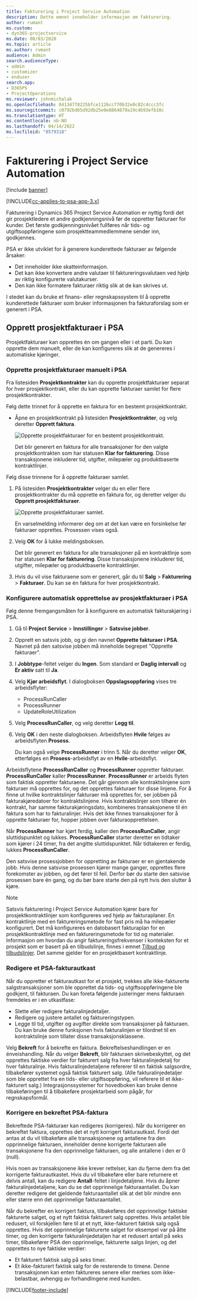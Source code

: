 ```yaml
---
title: Fakturering i Project Service Automation
description: Dette emnet inneholder informasjon om fakturering.
author: rumant
ms.custom:
- dyn365-projectservice
ms.date: 08/03/2020
ms.topic: article
ms.author: rumant
audience: Admin
search.audienceType:
- admin
- customizer
- enduser
search.app:
- D365PS
- ProjectOperations
ms.reviewer: johnmichalak
ms.openlocfilehash: 84134778225bfce1126ccf70b32e0c82c4ccc3fc
ms.sourcegitcommit: c0792bd65d92db25e0e8864879a19c4b93efb10c
ms.translationtype: HT
ms.contentlocale: nb-NO
ms.lasthandoff: 04/14/2022
ms.locfileid: "8579318"
---
```

# <a name="invoicing-in-project-service-automation"></a>Fakturering i Project Service Automation

[!include [banner](../includes/psa-now-project-operations.md)]

[!INCLUDE[cc-applies-to-psa-app-3.x](../includes/cc-applies-to-psa-app-3x.md)]

Fakturering i Dynamics 365 Project Service Automation er nyttig fordi det gir prosjektledere et andre godkjenningsnivå før de oppretter fakturaer for kunder. Det første godkjenningsnivået fullføres når tids- og utgiftsoppføringene som prosjektteammedlemmene sender inn, godkjennes.

PSA er ikke utviklet for å generere kunderettede fakturaer av følgende årsaker:

- Det inneholder ikke skatteinformasjon.
- Det kan ikke konvertere andre valutaer til faktureringsvalutaen ved hjelp av riktig konfigurerte valutakurser.
- Den kan ikke formatere fakturaer riktig slik at de kan skrives ut.

I stedet kan du bruke et finans- eller regnskapssystem til å opprette kunderettede fakturaer som bruker informasjonen fra fakturaforslag som er generert i PSA.

## <a name="creating-project-invoices-in-psa"></a>Opprett prosjektfakturaer i PSA

Prosjektfakturaer kan opprettes én om gangen eller i et parti. Du kan opprette dem manuelt, eller de kan konfigureres slik at de genereres i automatiske kjøringer.

### <a name="manually-create-project-invoices-in-psa"></a>Opprette prosjektfakturaer manuelt i PSA

Fra listesiden **Prosjektkontrakter** kan du opprette prosjektfakturaer separat for hver prosjektkontrakt, eller du kan opprette fakturaer samlet for flere prosjektkontrakter.

Følg dette trinnet for å opprette en faktura for en bestemt prosjektkontrakt.

- Åpne en prosjektkontrakt på listesiden **Prosjektkontrakter**, og velg deretter **Opprett faktura**.

    ![Opprette prosjektfakturaer for en bestemt prosjektkontrakt.](media/CreateProjectInvoicesOneByOne.png)

    Det blir generert en faktura for alle transaksjoner for den valgte prosjektkontrakten som har statusen **Klar for fakturering**. Disse transaksjonene inkluderer tid, utgifter, milepæler og produktbaserte kontraktlinjer.

Følg disse trinnene for å opprette fakturaer samlet.

1. På listesiden **Prosjektkontrakter** velger du en eller flere prosjektkontrakter du må opprette en faktura for, og deretter velger du **Opprett prosjektfakturaer**.

    ![Opprette prosjektfakturaer samlet.](media/CreateProjectInvoicesBulk.png)

    En varselmelding informerer deg om at det kan være en forsinkelse før fakturaer opprettes. Prosessen vises også.

2. Velg **OK** for å lukke meldingsboksen.

    Det blir generert en faktura for alle transaksjoner på en kontraktlinje som har statusen **Klar for fakturering**. Disse transaksjonene inkluderer tid, utgifter, milepæler og produktbaserte kontraktlinjer.

3. Hvis du vil vise fakturaene som er generert, går du til **Salg** \> **Fakturering** \> **Fakturaer**. Du kan se én faktura for hver prosjektkontrakt.

### <a name="set-up-automated-creation-of-project-invoices-in-psa"></a>Konfigurere automatisk opprettelse av prosjektfakturaer i PSA

Følg denne fremgangsmåten for å konfigurere en automatisk fakturakjøring i PSA.

1. Gå til **Project Service** \> **Innstillinger** \> **Satsvise jobber**.
2. Opprett en satsvis jobb, og gi den navnet **Opprette fakturaer i PSA**. Navnet på den satsvise jobben må inneholde begrepet "Opprette fakturaer".
3. I **Jobbtype**-feltet velger du **Ingen**. Som standard er **Daglig intervall** og **Er aktiv** satt til **Ja**.
4. Velg **Kjør arbeidsflyt**. I dialogboksen **Oppslagsoppføring** vises tre arbeidsflyter:

    - ProcessRunCaller
    - ProcessRunner
    - UpdateRoleUtilization

5. Velg **ProcessRunCaller**, og velg deretter **Legg til**.
6. Velg **OK** i den neste dialogboksen. Arbeidsflyten **Hvile** følges av arbeidsflyten **Prosess**.

    Du kan også velge **ProcessRunner** i trinn 5. Når du deretter velger **OK**, etterfølges en **Prosess**-arbeidsflyt av en **Hvile**-arbeidsflyt.

Arbeidsflytene **ProcessRunCaller** og **ProcessRunner** oppretter fakturaer. **ProcessRunCaller** kaller **ProcessRunner**. **ProcessRunner** er arbeids flyten som faktisk oppretter fakturaene. Det går gjennom alle kontraktslinjene som fakturaer må opprettes for, og det opprettes fakturaer for disse linjene. For å finne ut hvilke kontraktslinjer fakturaer må opprettes for, ser jobben på fakturakjøredatoer for kontraktslinjene. Hvis kontraktslinjer som tilhører én kontrakt, har samme fakturakjøringsdato, kombineres transaksjonene til én faktura som har to fakturalinjer. Hvis det ikke finnes transaksjoner for å opprette fakturaer for, hopper jobben over fakturaopprettelsen.

Når **ProcessRunner** har kjørt ferdig, kaller den **ProcessRunCaller**, angir sluttidspunktet og lukkes. **ProcessRunCaller** starter deretter en tidtaker som kjører i 24 timer, fra det angitte sluttidspunktet. Når tidtakeren er ferdig, lukkes **ProcessRunCaller**.

Den satsvise prosessjobben for oppretting av fakturaer er en gjentakende jobb. Hvis denne satsvise prosessen kjører mange ganger, opprettes flere forekomster av jobben, og det fører til feil. Derfor bør du starte den satsvise prosessen bare én gang, og du bør bare starte den på nytt hvis den slutter å kjøre.

> [!NOTE]
> Satsvis fakturering i Project Service Automation kjører bare for prosjektkontraktlinjer som konfigureres ved hjelp av fakturaplaner. En kontraktlinje med en faktureringsmetode for fast pris må ha milepæler konfigurert. Det må konfigureres en datobasert fakturaplan for en prosjektkontraktlinje med en faktureringsmetode for tid og materialer. Informasjon om hvordan du angir faktureringsfrekvenser i konteksten for et prosjekt som er basert på en tilbudslinje, finnes i emnet [Tilbud og tilbudslinjer](basic-quote-lines.md#invoice-schedule). Det samme gjelder for en prosjektbasert kontraktlinje.      
 
### <a name="edit-a-draft-psa-invoice"></a>Redigere et PSA-fakturautkast

Når du oppretter et fakturautkast for et prosjekt, trekkes alle ikke-fakturerte salgstransaksjoner som ble opprettet da tids- og utgiftsoppføringene ble godkjent, til fakturaen. Du kan foreta følgende justeringer mens fakturaen fremdeles er i en utkastfase:

- Slette eller redigere fakturalinjedetaljer.
- Redigere og justere antallet og faktureringstypen.
- Legge til tid, utgifter og avgifter direkte som transaksjoner på fakturaen. Du kan bruke denne funksjonen hvis fakturalinjen er tilordnet til en kontraktslinje som tillater disse transaksjonsklassene.

Velg **Bekreft** for å bekrefte en faktura. Bekreftelseshandlingen er en énveishandling. Når du velger **Bekreft**, blir fakturaen skrivebeskyttet, og det opprettes faktiske verdier for fakturert salg fra hver fakturalinjedetalj for hver fakturalinje. Hvis fakturalinjedetaljene refererer til en faktisk salgsordre, tilbakefører systemet også faktisk fakturert salg. (Alle fakturalinjedetaljer som ble opprettet fra en tids- eller utgiftsoppføring, vil referere til et ikke-fakturert salg.) Integrasjonssystemer for hovedboken kan bruke denne tilbakeføringen til å tilbakeføre prosjektarbeid som pågår, for regnskapsformål.

### <a name="correct-a-confirmed-psa-invoice"></a>Korrigere en bekreftet PSA-faktura

Bekreftede PSA-fakturaer kan redigeres (korrigeres). Når du korrigerer en bekreftet faktura, opprettes det et nytt korrigert fakturautkast. Fordi det antas at du vil tilbakeføre alle transaksjonene og antallene fra den opprinnelige fakturaen, inneholder denne korrigerte fakturaen alle transaksjonene fra den opprinnelige fakturaen, og alle antallene i den er 0 (null).

Hvis noen av transaksjonene ikke krever rettelser, kan du fjerne dem fra det korrigerte fakturautkastet. Hvis du vil tilbakeføre eller bare returnere et delvis antall, kan du redigere **Antall**-feltet i linjedetaljene. Hvis du åpner fakturalinjedetaljene, kan du se det opprinnelige fakturaantallet. Du kan deretter redigere det gjeldende fakturaantallet slik at det blir mindre enn eller større enn det opprinnelige fakturaantallet.

Når du bekrefter en korrigert faktura, tilbakeføres det opprinnelige faktiske fakturerte salget, og et nytt faktisk fakturert salg opprettes. Hvis antallet ble redusert, vil forskjellen føre til at et nytt, ikke-fakturert faktisk salg også opprettes. Hvis det opprinnelige fakturerte salget for eksempel var på åtte timer, og den korrigerte fakturalinjedetaljen har et redusert antall på seks timer, tilbakefører PSA den opprinnelige, fakturerte salgs linjen, og det opprettes to nye faktiske verdier:

- Et fakturert faktisk salg på seks timer.
- Et ikke-fakturert faktisk salg for de resterende to timene. Denne transaksjonen kan enten faktureres senere eller merkes som ikke-belastbar, avhengig av forhandlingene med kunden.


[!INCLUDE[footer-include](../includes/footer-banner.md)]

